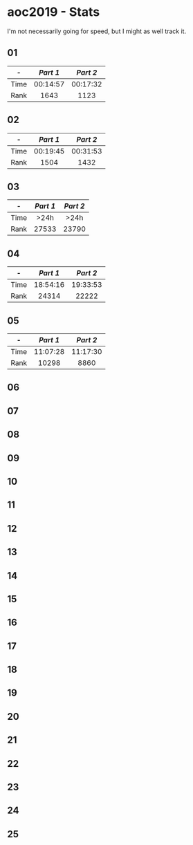 # aoc2019 - Stats

I'm not necessarily going for speed, but I might as well track it.

## 01

| -    | *Part 1* | *Part 2* |
| :--: | :--:     | :--:     |
| Time | 00:14:57 | 00:17:32 |
| Rank | 1643     | 1123     |

## 02

| -    | *Part 1* | *Part 2* |
| :--: | :--:     | :--:     |
| Time | 00:19:45 | 00:31:53 |
| Rank | 1504     | 1432     |

## 03

| -    | *Part 1* | *Part 2* |
| :--: | :--:     | :--:     |
| Time | >24h     | >24h     |
| Rank | 27533    | 23790    |

## 04

| -    | *Part 1* | *Part 2* |
| :--: | :--:     | :--:     |
| Time | 18:54:16 | 19:33:53 |
| Rank | 24314    | 22222    |

## 05

| -    | *Part 1* | *Part 2* |
| :--: | :--:     | :--:     |
| Time | 11:07:28 | 11:17:30 |
| Rank | 10298    | 8860     |

## 06
## 07
## 08
## 09
## 10
## 11
## 12
## 13
## 14
## 15
## 16
## 17
## 18
## 19
## 20
## 21
## 22
## 23
## 24
## 25
